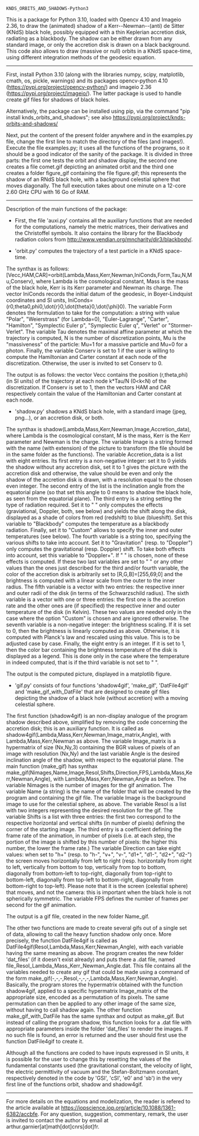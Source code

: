     KNDS_ORBITS_AND_SHADOWS-Python3

This is a package for Python 3.10, loaded with Opencv 4.10 and Imageio 2.36, to draw the (animated) shadow of a Kerr--Newman--(anti) de Sitter (KNdS) black hole, possibly equipped with a thin Keplerian accretion disk, radiating as a blackbody. The shadow can be either drawn from any standard image, or only the accretion disk is drawn on a black background.
This code also allows to draw (massive or null) orbits in a KNdS space-time, using different integration methods of the geodesic equation.

---------------------------------------------------------------------------------------------------

First, install Python 3.10 (along with the libraries numpy, scipy, matplotlib, cmath, os, pickle, warnings) and its packages opencv-python 4.10 (https://pypi.org/project/opencv-python/) and imageio 2.36 (https://pypi.org/project/imageio/). The latter package is used to handle create gif files for shadows of black holes.

Alternatively, the package can be installed using pip, via the command "pip install knds_orbits_and_shadows"; see also https://pypi.org/project/knds-orbits-and-shadows/

Next, put the content of the present folder anywhere and in the examples.py file, change the first line to match the directory of the files (and images!).
Execute the file examples.py; it uses all the functions of the programs, so it should be a good indicator of the sanity of the package. It is divided in three parts: the first one tests the orbit and shadow display, the second one creates a file comet.gif depicting an animated orbit and the third one creates a folder figure_gif containing the file figure.gif; this represents the shadow of an RNdS black hole, with a background celestial sphere that moves diagonally. The full execution takes about one minute on a 12-core 2.60 GHz CPU with 16 Go of RAM.

---------------------------------------------------------------------------------------------------

Description of the main functions of the package:



- First, the file 'auxi.py' contains all the auxiliary functions that are needed for the computations, namely the metric matrices, their derivatives and the Christoffel symbols.
It also contains the library for the Blackbody radiation colors from http://www.vendian.org/mncharity/dir3/blackbody/.



- 'orbit.py' computes the trajectory of a test particle in a KNdS space-time.

The synthax is as follows: [Vecc,HAM,CAR]=orbit(Lambda,Mass,Kerr,Newman,IniConds,Form,Tau,N,Mu,Conserv), where Lambda is the cosmological constant, Mass is the mass of the black hole, Kerr is its Kerr parameter and Newman its charge.
The vector IniConds records the initial datum of the geodesic, in Boyer-Lindquist coordinates and SI units, IniConds=(r0,theta0,phi0,\dot{r}0,\dot{theta}0,\dot{\phi}0).
The variable Form denotes the formulation to take for the computation: a string with value "Polar", "Weierstrass" (for Lambda=0), "Euler-Lagrange", "Carter", "Hamilton", "Symplectic Euler p", "Symplectic Euler q", "Verlet" or "Stormer-Verlet".
The variable Tau denotes the maximal affine parameter at which the trajectory is computed, N is the number of discretization points, Mu is the "massiveness" of the particle: Mu=1 for a massive particle and Mu=0 for a photon.
Finally, the variable Conserv is set to 1 if the user is willing to compute the Hamiltonian and Carter constant at each node of the discretization. Otherwise, the user is invited to set Conserv to 0.

The output is as follows: the vector Vecc contains the position (r,theta,phi) (in SI units) of the trajectory at each node k*Tau/N (0<k<N) of the discretization. 
If Conserv is set to 1, then the vectors HAM and CAR respectively contain the value of the Hamiltonian and Carter constant at each node.



- 'shadow.py' shadows a KNdS black hole, with a standard image (jpeg, png...), or an accretion disk, or both.

The synthax is shadow(Lambda,Mass,Kerr,Newman,Image,Accretion_data), where Lambda is the cosmological constant, M is the mass, Kerr is the Kerr parameter and Newman is the charge.
The variable Image is a string formed with the name (with extension) of the picture to transform (the file should be in the same folder as the functions).
The variable Accretion_data is a list with eight entries.
Its first entry is a non-negative integer: set it to 0 yields the shadow without any accretion disk, set it to 1 gives the picture with the accretion disk and otherwise, the value should be even and only the shadow of the accretion disk is drawn, with a resolution equal to the chosen even integer.
The second entry of the list is the inclination angle from the equatorial plane (so that set this angle to 0 means to shadow the black hole, as seen from the equatorial plane).
The third entry is a string setting the type of radiation required. Set it to " " only computes the effects (graviational, Doppler, both, see below) and yields the shift along the disk, displayed as a shade of colors from red (redshift) to blue (blueshift).
    Set this variable to "Blackbody" computes the temperature as a blackbody radiation. Finally, set it to "Custom" allows to specify the inner and outer temperatures (see below).
The fourth variable is a string too, specifying the various shifts to take into account. Set it to "Gravitation" (resp. to "Doppler") only computes the gravitational (resp. Doppler) shift. To take both effects into account, set this variable to "Doppler+". If " " is chosen, none of these effects is computed.
    If these two last variables are set to " " or any other values than the ones just described for the third and/or fourth variable, the color of the accretion disk is arbitrarily set to [R,G,B]=[255,69,0] and the brightness is computed with a linear scale from the outer to the inner radius.
The fifth variable is a vector with two entries: the respective inner and outer radii of the disk (in terms of the Schwarzschild radius).
The sixth variable is a vector with one or three entries: the first one is the accretion rate and the other ones are (if specified) the respective inner and outer temperature of the disk (in Kelvin). These two values are needed only in the case where the option "Custom" is chosen and are ignored otherwise.
The seventh variable is a non-negative integer: the brightness scaling. If it is set to 0, then the brightness is linearly computed as above. Otherwise, it is computed with Planck's law and rescaled using this value. This is to be adjusted case by case.
Finally, the eight entry is an integer. If it is set to 1, then the color bar containing the brightness temperature of the disk is displayed as a legend. This is done only in the case where the temperature in indeed computed, that is if the third variable is not set to " ".

The output is the computed picture, displayed in a matplotlib figure.



- 'gif.py' consists of four functions 'shadow4gif', 'make_gif', 'DatFile4gif' and 'make_gif_with_DatFile' that are designed to create gif files depicting the shadow of a black hole (without accretion) with a moving celestial sphere.

The first function (shadow4gif) is an non-display analogue of the program shadow described above, simplified by removing the code concerning the accretion disk; this is an auxiliary function. It is called as shadow4gif(Lambda,Mass,Kerr,Newman,Image_matrix,Angle), with Lambda,Mass,Kerr,Newman as above. The variable Image_matrix is a hypermatrix of size (Nx,Ny,3) containing the BGR values of pixels of an image with resolution (Nx,Ny) and the last variable Angle is the desired inclination angle of the shadow, with respect to the equatorial plane.
The main function (make_gif) has synthax make_gif(Nimages,Name,Image,Resol,Shifts,Direction,FPS,Lambda,Mass,Kerr,Newman,Angle), with Lambda,Mass,Kerr,Newman,Angle as before.
The variable Nimages is the number of images for the gif animation.
The variable Name (a string) is the name of the folder that will be created by the program and containing the gif file.
The variable Image is the background image to use for the celestial sphere, as above.
The variable Resol is a list with two integers representing the desired resolution for the gif.
The variable Shifts is a list with three entries: the first two correspond to the respective horizontal and vertical shifts (in number of pixels) defining the corner of the starting image. The third entry is a coefficient defining the frame rate of the animation, in number of pixels (i.e. at each step, the portion of the image is shifted by this number of pixels: the higher this number, the lower the frame rate.)
The variable Direction can take eight values: when set to "h+" (resp. to "h-", "v+", "v-", "d1+", "d1-", "d2+", "d2-") the screen moves horizontally from left to right (resp. horizontally from right to left, vertically from bottom to top, vertically from top to bottom, diagonally from bottom-left to top-right, diagonally from top-right to bottom-left, diagonally from top-left to bottom-right, diagonally from bottom-right to top-left). Please note that it is the screen (celestial sphere) that moves, and not the camera: this is important when the black hole is not spherically symmetric.
The variable FPS defines the number of frames per second for the gif animation.

The output is a gif file, created in the new folder Name_gif.


The other two functions are made to create several gifs out of a single set of data, allowing to call the heavy function shadow only once.
More precisely, the function DatFile4gif is called as DatFile4gif(Resol,Lambda,Mass,Kerr,Newman,Angle), with each variable having the same meaning as above. The program creates the new folder 'dat_files' (if it doesn't exist already) and puts there a .dat file, named file_Resol_Lambda_Mass_Kerr_Newman_Angle.dat. This file contains all the variables needed to create any gif that could be made using a command of the form make_gif(-,-,-,Resol,-,-,-,Lambda,Mass,Kerr,Newman,Angle). Basically, the program stores the hypermatrix obtained with the function shadow4gif, applied to a specific hypermatrix Image_matrix of the appropriate size, encoded as a permutation of its pixels. The same permutation can then be applied to any other image of the same size, without having to call shadow again.
The other function make_gif_with_DatFile has the same synthax and output as make_gif. But instead of calling the program shadow, this function looks for a .dat file with appropriate parameters inside the folder 'dat_files' to render the images. If no such file is found, an error is returned and the user should first use the function DatFile4gif to create it.



Although all the functions are coded to have inputs expressed in SI units, it is possible for the user to change this by resetting the values of the fundamental constants used (the gravitational constant, the velocity of light, the electric permittivity of vacuum and the Stefan-Boltzmann constant, respectively denoted in the code by 'GSI', 'cSI', 'e0' and 'sb') in the very first line of the functions orbit, shadow and shadow4gif.



---------------------------------------------------------------------------------------------------

For more details on the equations and modelization, the reader is refered to the article available at https://iopscience.iop.org/article/10.1088/1361-6382/accbfe.
For any question, suggestion, commentary, remark, the user is invited to contact the author by email at arthur.garnier[at]math[dot]cnrs[dot]fr.
